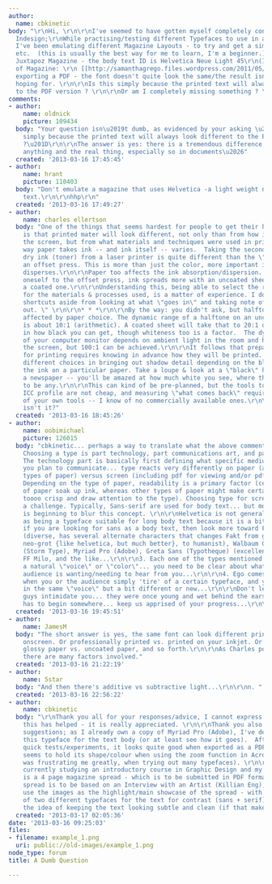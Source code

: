 ```yaml
---
author:
  name: cbkinetic
body: "\r\nHi, \r\n\r\nI've seemed to have gotten myself completely confused ..\r\n\r\nUsing
  Indesign;\r\nWhile practising/testing different Typefaces to use in a Magazine,
  I've been emulating different Magazine Layouts - to try and get a similar result
  etc.  (this is usually the best way for me to learn, I'm a beginner.) \r\n\r\nE.g.
  Juxtapoz Magazine - the body text ID is Helvetica Neue Light 45\r\n(I think)\r\n\r\nImage
  of Magazine: \r\n [[http://samanthagrego.files.wordpress.com/2011/05/j4.jpg]]\r\n\r\nWhen
  exporting a PDF - the font doesn't quite look the same/the result isn't what I was
  hoping for. \r\n\r\nIs this simply because the printed text will always look different
  to the PDF version ? \r\n\r\nOr am I completely missing something ? \r\n\r\n\r\n"
comments:
- author:
    name: oldnick
    picture: 109434
  body: "Your question isn\u2019t dumb, as evidenced by your asking \u201CIs this
    simply because the printed text will always look different to the PDF version
    ?\u201D\r\n\r\nThe answer is yes: there is a tremendous difference between a virtual
    anything and the real thing, especially so in documents\u2026"
  created: '2013-03-16 17:45:45'
- author:
    name: hrant
    picture: 110403
  body: "Don't emulate a magazine that uses Helvetica -a light weight no less- for
    text.\r\n\r\nhhp\r\n"
  created: '2013-03-16 17:49:27'
- author:
    name: charles ellertson
  body: "One of the things that seems hardest for people to get their heads around
    is that printed mater will look different, not only than from how it looks on
    the screen, but from what materials and techniques were used in printing.\r\n\r\nThe
    way paper takes ink -- and ink itself -- varies.  Taking the second first, the
    dry ink (toner) from a laser printer is quite different than the \"wet\" ink from
    an offset press. This is more than just the color, more important is how the ink
    disperses.\r\n\r\nPaper too affects the ink absorption/dispersion. Even limiting
    oneself to the offset press, ink spreads more with an uncoated sheet than with
    a coated one.\r\n\r\nUnderstanding this, being able to select the right fonts
    for the materials & processes used, is a matter of experience. I don't know any
    shortcuts aside from looking at what \"goes in\" and taking note of what \"comes
    out. \" \r\n\r\n* * *\r\n\r\nBy the way: you didn't ask, but halftones too are
    affected by paper choice. The dynamic range of a halftone on an uncoated sheet
    is about 10:1 (arithmetic). A coated sheet will take that to 20:1 or 25:1, primarily
    in how black you can get, though whiteness too is a factor.  The dynamic range
    of your computer monitor depends on ambient light in the room and how much hits
    the screen, but 100:1 can be achieved.\r\n\r\nIt follows that preparing halftones
    for printing requires knowing in advance how they will be printed. You'll make
    different choices in bringing out shadow detail depending on the black point of
    the ink on a particular paper. Take a loupe & look at a \"black\" headline on
    a newspaper -- you'll be amazed at how much white you see, where there isn't suppose
    to be any.\r\n\r\nThis can kind of be pre-planned, but the tools to get a good
    ICC profile are not cheap, and measuring \"what comes back\" requires making some
    of your own tools -- I know of no commercially available ones.\r\n\r\nDaunting,
    isn't it?"
  created: '2013-03-16 18:45:26'
- author:
    name: oobimichael
    picture: 126015
  body: "cbkinetic... perhaps a way to translate what the above comments seem to suggest:\r\n\r\n1.
    Choosing a type is part technology, part communications art, and part ego...\r\n\r\n2.
    The technology part is basically first defining what specific medium in which
    you plan to communicate... type reacts very differently on paper (and various
    types of paper) versus screen (including pdf for viewing and/or pdf for printing).
    Depending on the type of paper, readability is a primary factor (certain types
    of paper soak up ink, whereas other types of paper might make certain typefaces
    toooo crisp and draw attention to the type). Choosing type for screen is also
    a challenge. Typically, Sans-serif are used for body text... but modern technology
    is beginning to blur this concept. \r\n\r\nHelvetica is not generally regarded
    as being a typeface suitable for long body text because it is a bit too dense...
    if you are looking for sans as a body text, then look more toward Fakt (OurType)
    (diverse, has several alternate characters that changes Fakt from grotesque to
    neo-grot {like helvetica, but much better}, to humanist), Walbaum Grotesque Book
    (Storm Type), Myriad Pro (Adobe), Greta Sans (Typotheque) (excellent for newspaper),
    FF Milo, and the like...\r\n\r\n3. Each one of the types mentioned above possesses
    a natural \"voice\" or \"color\"... you need to be clear about what voice the
    audience is wanting/needing to hear from you...\r\n\r\n4. Ego comes into the picture
    when you or the audience simply 'tire' of a certain typeface, and you want something
    in the same \"voice\" but a bit different or new...\r\n\r\nDon't let these old
    guys intimidate you... they were once young and wet behind the ears... the journey
    has to begin somewhere... keep us apprised of your progress...\r\n\r\nCheers."
  created: '2013-03-16 19:45:51'
- author:
    name: JamesM
  body: "The short answer is yes, the same font can look different printed vs. viewed
    onscreen. Or professionally printed vs. printed on your inkjet. Or printed on
    glossy paper vs. uncoated paper, and so forth.\r\n\r\nAs Charles pointed out,
    there are many factors involved."
  created: '2013-03-16 21:22:19'
- author:
    name: 5star
  body: "And then there's additive vs subtractive light...\r\n\r\nn. "
  created: '2013-03-16 22:56:22'
- author:
    name: cbkinetic
  body: "\r\nThank you all for your responses/advice, I cannot express just how much
    this has helped - it is really appreciated. \r\n\r\nThank you also for the typeface
    suggestions; as I already own a copy of Myriad Pro (Adobe), I've decided to use
    this typeface for the text body (or at least see how it goes).  After doing some
    quick tests/experiments, it looks quite good when exported as a PDF and it also
    seems to hold its shape/colour when using the zoom function in Acrobat (which
    was frustrating me greatly, when trying out many typefaces). \r\n\r\n/ / \r\n\r\nI'm
    currently studying an introductory course in Graphic Design and my current project
    is a 4 page magazine spread - which is to be submitted in PDF format. \r\n\r\nMy
    spread is to be based on an Interview with an Artist (Killian Eng), I wanted to
    use the images as the highlight/main showcase of the spread - with only the use
    of two different typefaces for the text for contrast (sans + serif), along with
    the idea of keeping the text looking subtle and clean (if that makes sense)\r\n\r\n\r\n"
  created: '2013-03-17 02:05:36'
date: '2013-03-16 09:25:03'
files:
- filename: example_1.png
  uri: public://old-images/example_1.png
node_type: forum
title: A Dumb Question

---
```

